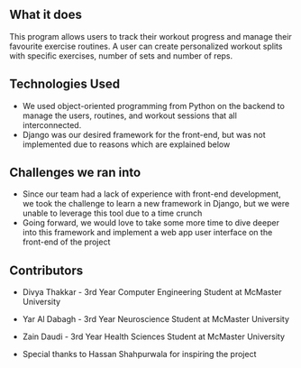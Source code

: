 ## What it does
This program allows users to track their workout progress and manage their favourite exercise routines. A user can create personalized workout splits with specific exercises, number of sets and number of reps.

## Technologies Used
- We used object-oriented programming from Python on the backend to manage the users, routines, and workout sessions that all interconnected. 
- Django was our desired framework for the front-end, but was not implemented due to reasons which are explained below

## Challenges we ran into
- Since our team had a lack of experience with front-end development, we took the challenge to learn a new framework in Django, but we were unable to leverage this tool due to a time crunch
- Going forward, we would love to take some more time to dive deeper into this framework and implement a web app user interface on the front-end of the project

## Contributors
- Divya Thakkar - 3rd Year Computer Engineering Student at McMaster University
- Yar Al Dabagh - 3rd Year Neuroscience Student at McMaster University
- Zain Daudi - 3rd Year Health Sciences Student at McMaster University

- Special thanks to Hassan Shahpurwala for inspiring the project
